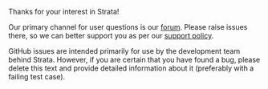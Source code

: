 
Thanks for your interest in Strata!

Our primary channel for user questions is our [forum](http://strata.opengamma.io/support/).
Please raise issues there, so we can better support you as per our [support policy](http://strata.opengamma.io/support/).

GitHub issues are intended primarily for use by the development team behind Strata.
However, if you are certain that you have found a bug, please delete this text and provide detailed information about it (preferably with a failing test case).
